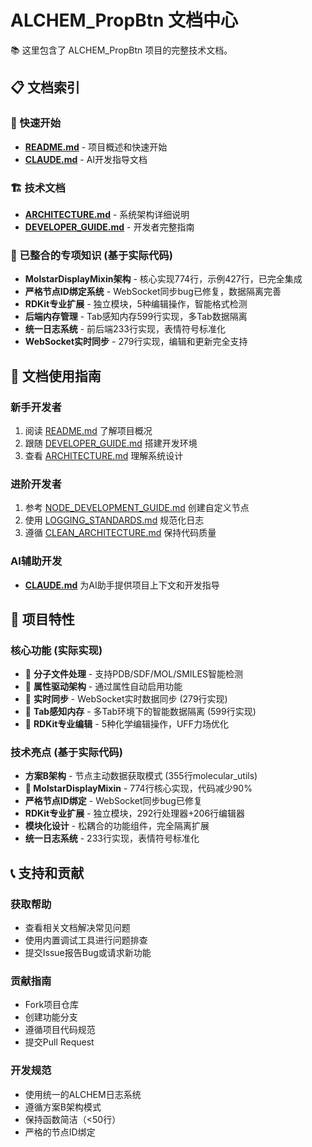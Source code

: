 # ALCHEM_PropBtn 文档中心

📚 这里包含了 ALCHEM_PropBtn 项目的完整技术文档。

## 📋 文档索引

### 🚀 快速开始
- **[README.md](../README.md)** - 项目概述和快速开始
- **[CLAUDE.md](../CLAUDE.md)** - AI开发指导文档

### 🏗️ 技术文档
- **[ARCHITECTURE.md](./ARCHITECTURE.md)** - 系统架构详细说明
- **[DEVELOPER_GUIDE.md](./DEVELOPER_GUIDE.md)** - 开发者完整指南

### 📖 已整合的专项知识 (基于实际代码)
- **MolstarDisplayMixin架构** - 核心实现774行，示例427行，已完全集成
- **严格节点ID绑定系统** - WebSocket同步bug已修复，数据隔离完善
- **RDKit专业扩展** - 独立模块，5种编辑操作，智能格式检测
- **后端内存管理** - Tab感知内存599行实现，多Tab数据隔离
- **统一日志系统** - 前后端233行实现，表情符号标准化
- **WebSocket实时同步** - 279行实现，编辑和更新完全支持

## 🎯 文档使用指南

### 新手开发者
1. 阅读 [README.md](../README.md) 了解项目概况
2. 跟随 [DEVELOPER_GUIDE.md](./DEVELOPER_GUIDE.md) 搭建开发环境
3. 查看 [ARCHITECTURE.md](./ARCHITECTURE.md) 理解系统设计

### 进阶开发者
1. 参考 [NODE_DEVELOPMENT_GUIDE.md](./NODE_DEVELOPMENT_GUIDE.md) 创建自定义节点
2. 使用 [LOGGING_STANDARDS.md](./LOGGING_STANDARDS.md) 规范化日志
3. 遵循 [CLEAN_ARCHITECTURE.md](./CLEAN_ARCHITECTURE.md) 保持代码质量

### AI辅助开发
- **[CLAUDE.md](../CLAUDE.md)** 为AI助手提供项目上下文和开发指导

## 🧪 项目特性

### 核心功能 (实际实现)
- 🧬 **分子文件处理** - 支持PDB/SDF/MOL/SMILES智能检测
- 🎯 **属性驱动架构** - 通过属性自动启用功能
- 🚀 **实时同步** - WebSocket实时数据同步 (279行实现)
- 🔧 **Tab感知内存** - 多Tab环境下的智能数据隔离 (599行实现)
- 🧪 **RDKit专业编辑** - 5种化学编辑操作，UFF力场优化

### 技术亮点 (基于实际代码)
- **方案B架构** - 节点主动数据获取模式 (355行molecular_utils)
- **🧪 MolstarDisplayMixin** - 774行核心实现，代码减少90%
- **严格节点ID绑定** - WebSocket同步bug已修复
- **RDKit专业扩展** - 独立模块，292行处理器+206行编辑器
- **模块化设计** - 松耦合的功能组件，完全隔离扩展
- **统一日志系统** - 233行实现，表情符号标准化

## 📞 支持和贡献

### 获取帮助
- 查看相关文档解决常见问题
- 使用内置调试工具进行问题排查
- 提交Issue报告Bug或请求新功能

### 贡献指南
- Fork项目仓库
- 创建功能分支
- 遵循项目代码规范
- 提交Pull Request

### 开发规范
- 使用统一的ALCHEM日志系统
- 遵循方案B架构模式
- 保持函数简洁（<50行）
- 严格的节点ID绑定